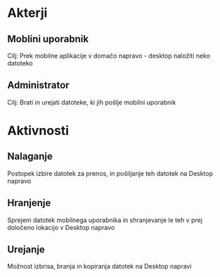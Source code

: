 # Akterji

## Moblini uporabnik
Cilj: Prek mobilne aplikacije v domačo napravo - desktop naložiti neko datoteko

## Administrator
Cilj: Brati in urejati datoteke, ki jih pošlje mobilni uporabnik

# Aktivnosti

## Nalaganje
Postopek izbire datotek za prenos, in pošiljanje teh datotek na Desktop napravo

## Hranjenje
Sprejem datotek mobilnega uporabnika in shranjevanje le teh v prej določeno lokacijo v Desktop napravo


## Urejanje
Možnost izbrisa, branja in kopiranja datotek na Desktop napravi
